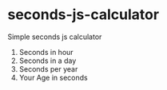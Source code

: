 # seconds-js-calculator
Simple seconds js calculator

1. Seconds in hour
2. Seconds in a day
3. Seconds per year
4. Your Age in seconds

